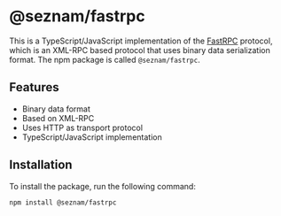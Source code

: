 # @seznam/fastrpc

This is a TypeScript/JavaScript implementation of the [FastRPC](https://seznam.github.io/frpc/) protocol, which is an XML-RPC based protocol that uses binary data serialization format. The npm package is called `@seznam/fastrpc`.

## Features

- Binary data format
- Based on XML-RPC
- Uses HTTP as transport protocol
- TypeScript/JavaScript implementation

## Installation

To install the package, run the following command:

```sh
npm install @seznam/fastrpc
```

